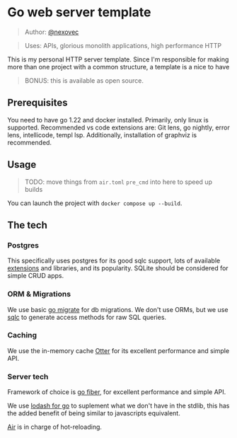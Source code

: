 # Go web server template

> Author: [@nexovec](github.com/nexovec)

> Uses: APIs, glorious monolith applications, high performance HTTP

This is my personal HTTP server template. Since I'm responsible for making more than one project with a common structure, a template is a nice to have

> BONUS: this is available as open source.

## Prerequisites

You need to have go 1.22 and docker installed. Primarily, only linux is supported. Recommended vs code extensions are: Git lens, go nightly, error lens, intellicode, templ lsp. Additionally, installation of graphviz is recommended.

## Usage

> TODO: move things from `air.toml` `pre_cmd` into here to speed up builds

You can launch the project with `docker compose up --build`.

## The tech

### Postgres

This specifically uses postgres for its good sqlc support, lots of available [extensions](https://pgt.dev) and libraries, and its popularity. SQLite should be considered for simple CRUD apps.

### ORM & Migrations

We use basic [go migrate](https://github.com/golang-migrate/migrate) for db migrations.
We don't use ORMs, but we use [sqlc](https://sqlc.dev/) to generate access methods for raw SQL queries.

### Caching

We use the in-memory cache [Otter](https://github.com/maypok86/otter) for its excellent performance and simple API.

### Server tech

Framework of choice is [go fiber](https://gofiber.io/), for excellent performance and simple API.

We use [lodash for go](https://pkg.go.dev/github.com/samber/lo#Async2) to suplement what we don't have in the stdlib, this has the added benefit of being similar to javascripts equivalent.

[Air](https://github.com/cosmtrek/air) is in charge of hot-reloading.
